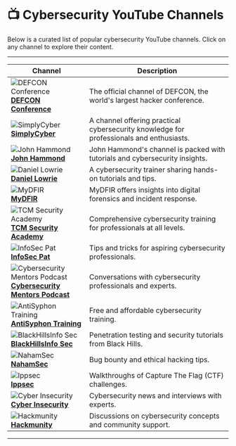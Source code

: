 # 📺 Cybersecurity YouTube Channels

Below is a curated list of popular cybersecurity YouTube channels. Click on any channel to explore their content.

---


| Channel | Description |
|---------|-------------|
| ![DEFCON Conference](https://yt3.googleusercontent.com/Bufux28LAv7gj1RtiQv1aZ8Oouw9WEfXjYfEQZTgNaTPCPLc5ywsoJHmQNUV_9e7NM-jRrdh=s120-c-k-c0x00ffffff-no-rj) <br> **[DEFCON Conference](https://www.youtube.com/@DEFCONConference)** | The official channel of DEFCON, the world's largest hacker conference. |
| ![SimplyCyber](https://yt3.googleusercontent.com/sD_VSLYfFFNumIl-dEeO4TQfJJJPrHvw1G3PHtBphz9RSZ8UwoA5JHb5eJ_54-EHQnW60087Mg=s120-c-k-c0x00ffffff-no-rj) <br> **[SimplyCyber](https://www.youtube.com/@SimplyCyber)** | A channel offering practical cybersecurity knowledge for professionals and enthusiasts. |
| ![John Hammond](https://yt3.googleusercontent.com/z4IRMWHxCA23E2Xb9z5-Aob4Wt1I6StDTUFUoGADbedjRWT3ycbdWJBI2uRFwVEyzgcftrF7eFk=s120-c-k-c0x00ffffff-no-rj) <br> **[John Hammond](https://www.youtube.com/@_JohnHammond)** | John Hammond's channel is packed with tutorials and cybersecurity insights. |
| ![Daniel Lowrie](https://yt3.googleusercontent.com/ytc/AIdro_mbTEGM-7ccghEchbDCRGcl-1PmeKnl2hiXIZyAO_wB-w=s120-c-k-c0x00ffffff-no-rj) <br> **[Daniel Lowrie](https://www.youtube.com/@daniellowrie)** | A cybersecurity trainer sharing hands-on tutorials and tips. |
| ![MyDFIR](https://yt3.googleusercontent.com/1XZr3CumVejXV-59CY4qsiNgsLW9_0Ov81mUNc_A8kp1TgjGREkJcxOJPoJy0HCFthwKDRBK0fQ=s120-c-k-c0x00ffffff-no-rj) <br> **[MyDFIR](https://www.youtube.com/@MyDFIR)** | MyDFIR offers insights into digital forensics and incident response. |
| ![TCM Security Academy](https://yt3.googleusercontent.com/ytc/AIdro_k2S4QRjCmlaGb29l-gxIIc-szbkPet220epi2_7igl0w=s120-c-k-c0x00ffffff-no-rj) <br> **[TCM Security Academy](https://www.youtube.com/@TCMSecurityAcademy)** | Comprehensive cybersecurity training for professionals at all levels. |
| ![InfoSec Pat](https://yt3.googleusercontent.com/hayfD_a_h89VtXayR8C25UjKmKohK1Z62BPIpN6oBgj548wn5iJzAsshzWTUjiha21HTpeOhXg=s120-c-k-c0x00ffffff-no-rj) <br> **[InfoSec Pat](https://www.youtube.com/@InfoSecPat)** | Tips and tricks for aspiring cybersecurity professionals. |
| ![Cybersecurity Mentors Podcast](https://yt3.googleusercontent.com/dG8hSPHDhFGAnsjR7T7zjsoZ2C0OGvCstvgCq7CqcQgFBejLMpdAvleKZYMw6YfMJY-MDWdw=s120-c-k-c0x00ffffff-no-rj) <br> **[Cybersecurity Mentors Podcast](https://www.youtube.com/@CybersecurityMentorsPodcast)** | Conversations with cybersecurity professionals and experts. |
| ![AntiSyphon Training](https://yt3.googleusercontent.com/Z6-y7dMDXkmQvPeQNLlGeStWSXCvVudZxWU15JbZZX1p1Gj-qlKY9pIakjIjZG5xNiXVJUiHz5w=s120-c-k-c0x00ffffff-no-rj) <br> **[AntiSyphon Training](https://www.youtube.com/@AntisyphonTraining)** | Free and affordable cybersecurity training. |
| ![BlackHillsInfo Sec](https://yt3.googleusercontent.com/BNjbZFE1IsTo4XPAerAU0WxT3T6eHAowBHzo1RVSfif4soFPLwJ_0yzhARm8vwwQaUkI1Hr1=s120-c-k-c0x00ffffff-no-rj) <br> **[BlackHillsInfo Sec](https://www.youtube.com/@BlackHillsInformationSecurity)** | Penetration testing and security tutorials from Black Hills. |
| ![NahamSec](https://yt3.googleusercontent.com/PjQ5Sf-B_fBGgMJS4pBPa0gV0LqW1Y8Pvuk7X-x7NBiM3bnnZ-1lqtzz5y7WL4-8iyr-30iuVw=s120-c-k-c0x00ffffff-no-rj) <br> **[NahamSec](https://www.youtube.com/@NahamSec)** | Bug bounty and ethical hacking tips. |
| ![Ippsec](https://yt3.googleusercontent.com/ytc/AIdro_mizQndR7_CDVi7SWjZ82AVAUlUm8bO2ySAzIwWbBA_4g=s120-c-k-c0x00ffffff-no-rj) <br> **[Ippsec](https://www.youtube.com/@ippsec)** | Walkthroughs of Capture The Flag (CTF) challenges. |
| ![Cyber Insecurity](https://yt3.googleusercontent.com/ytc/AIdro_m9tlVneb9hM9nylkOn-r2e6U2-s8XkLzJaOvaxLmO8uQ=s120-c-k-c0x00ffffff-no-rj) <br> **[Cyber Insecurity](https://www.youtube.com/@CyberInsecurity)** | Cybersecurity news and interviews with experts. |
| ![Hackmunity](https://yt3.googleusercontent.com/n_9Q3UhPNRApCsjRMBYDVUpsslf9lHwcAgqexmH4qfsk-alUUzkWedYDBV3tQRNJhI0C--_W=s120-c-k-c0x00ffffff-no-rj) <br> **[Hackmunity](https://www.youtube.com/@Hackmunity)** | Discussions on cybersecurity concepts and community support. |

---
